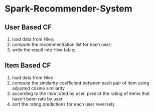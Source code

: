 # Spark-Recommender-System

## User Based CF
1. load data from Hive;
2. compute the recommendation list for each user;
3. write the result into Hive table;

## Item Based CF
1. load data from Hive
2. compute the similarity coefficient between each pair of item using adjusted cosine similarity
3. according to the item rated by user, predict the rating of items that hasn't been rate by user
4. sort the rating predictions for each user reversely